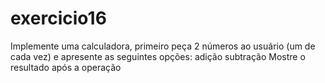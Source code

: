 # exercicio16
Implemente uma calculadora, primeiro peça 2 números ao usuário (um de cada vez) e apresente as seguintes opções: adição subtração Mostre o resultado após a operação
